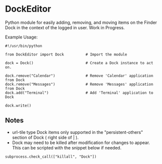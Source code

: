 # DockEditor
Python module for easily adding, removing, and moving items on the Finder Dock in the context of the logged in user.
Work in Progress.

Example Usage:
```
#!/usr/bin/python

from DockEditor import Dock          # Import the module

dock = Dock()                        # Create a Dock instance to act on.

dock.remove("Calendar")              # Remove 'Calendar' application from Dock
dock.remove("Messages")              # Remove 'Messages' application from Dock
dock.add("Terminal")                 # Add 'Terminal' application to Dock

dock.write()

```

## Notes

- url-tile type Dock items only supported in the "persistent-others" section of Dock ( right side of | ).
- Dock may need to be killed after modification for changes to appear. This can be scripted with the snippet below if needed.
```
subprocess.check_call(["killall", "Dock"])
```
